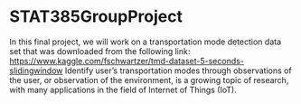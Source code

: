 # STAT385GroupProject

In this final project, we will work on a transportation mode detection
data set that was downloaded from the following link:
https://www.kaggle.com/fschwartzer/tmd-dataset-5-seconds-slidingwindow
Identify user’s transportation modes through observations of the user,
or observation of the environment, is a growing topic of research, with
many applications in the field of Internet of Things (IoT). 
